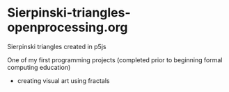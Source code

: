 # Sierpinski-triangles-openprocessing.org
Sierpinski triangles created in p5js

One of my first programming projects (completed prior to beginning formal computing education)
- creating visual art using fractals
